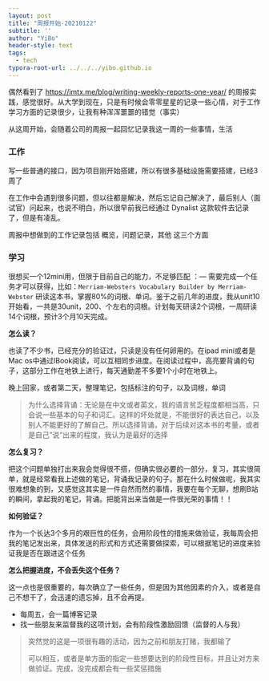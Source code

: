 ```yaml
---
layout: post
title: "周报开始-20210122"
subtitle: ''
author: "YiBo"
header-style: text
tags:
  - tech
typora-root-url: ../../../yibo.github.io
---
```




偶然看到了 https://imtx.me/blog/writing-weekly-reports-one-year/ 的周报实践，感觉很好。从大学到现在，只是有时候会零零星星的记录一些心情，对于工作学习方面的记录很少，让我有种浑浑噩噩的错觉（事实）

从这周开始，会随着公司的周报一起回忆记录我这一周的一些事情，生活



### 工作

写一些普通的接口，因为项目刚开始搭建，所以有很多基础设施需要搭建，已经3周了

在工作中会遇到很多问题，但以往都是解决，然后忘记自己解决了，最后别人（面试官）问起来，也说不明白，所以很早前我已经通过 Dynalist 这款软件去记录了，但是有凌乱。

周报中想做到的工作记录包括 概览，问题记录，其他 这三个方面



### 学习

很想买一个12mini用，但限于目前自己的能力，不足够匹配 ：— 需要完成一个任务才可以获得，比如：`Merriam-Websters Vocabulary Builder by Merriam-Webster` 研读这本书，掌握80%的词根、单词。鉴于之前几年的进度，我从unit10开始看，一共是30unit，200、个左右的词根。计划每天研读2个词根，一周研读14个词根，预计3个月10天完成。

**怎么读？**

也读了不少书，已经充分的验证过，只读是没有任何卵用的。在ipad mini或者是Mac os中通过IBook阅读，可以互相同步进度。在阅读过程中，高亮要背诵的句子，这部分工作在地铁上进行，每天通勤差不多要1个小时在地铁上。

晚上回家，或者第二天，整理笔记，包括标注的句子，以及词根，单词

> 为什么选择背诵：无论是在中文或者英文，我的语言贫乏程度都相当高，只会说一些基本的句子和词汇。这样的坏处就是，不能很好的表达自己，以及别人不能更好的了解自己。所以选择背诵，对于后续对这本书的考量，或者是自己”说“出来的程度，我认为是最好的选择

**怎么复习？**

把这个问题单独打出来我会觉得很不搭，但确实很必要的一部分，复习，其实很简单，就是经常看我上述做的笔记，背诵我记录的句子。那在什么时候做呢，我其实很难想象的到，又感觉这其实是一件自然而然的事情，我要在每个无聊，想刷B站的瞬间，拿起我的笔记，背诵。把能背出来当做是一件很光荣的事情！！

**如何验证？**

作为一个长达3个多月的艰巨性的任务，会用阶段性的措施来做验证，我每周会把我的笔记发出来，具体发送的形式和方式还需要做探索，可以根据笔记的进度来验证我是否在跟进这个任务

**怎么把握进度，不会丢失这个任务？**

这一点也是很重要的，每次确立了一些任务，但是因为其他因素的介入，或者是自己不想干了，会迅速的遗忘掉，且不会再提。

- 每周五，会一篇博客记录
- 找一些朋友来监督我的这项计划，会有阶段性激励回馈（监督的人与我）

> 突然觉的这是一项很有趣的活动，因为之前和朋友打赌，我都输了
>
> 可以相互，或者是单方面的指定一些想要达到的阶段性目标，并且让对方来做验证。完成，没完成都会有一些奖惩措施



